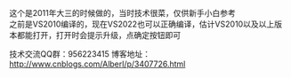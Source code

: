 这个是2011年大三的时候做的，当时技术很菜，仅供新手小白参考  
之前是VS2010编译的，现在VS2022也可以正确编译，估计VS2010以及以上版本都能打开，打开时会提示升级，点确定按钮即可  

技术交流QQ群：956223415
博客地址：http://www.cnblogs.com/Alberl/p/3407726.html
